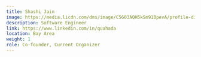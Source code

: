 ```yaml
---
title: Shashi Jain
image: https://media.licdn.com/dms/image/C5603AQH5kSm91BpevA/profile-displayphoto-shrink_800_800/0?e=1547683200&v=beta&t=PvXM9_0LLunRIRQGD6AII79zZFIRICOXCOEMUDWCMxA
description: Software Engineer
link: https://www.linkedin.com/in/quahada
location: Bay Area
weight: 1
role: Co-founder, Current Organizer
---
```

